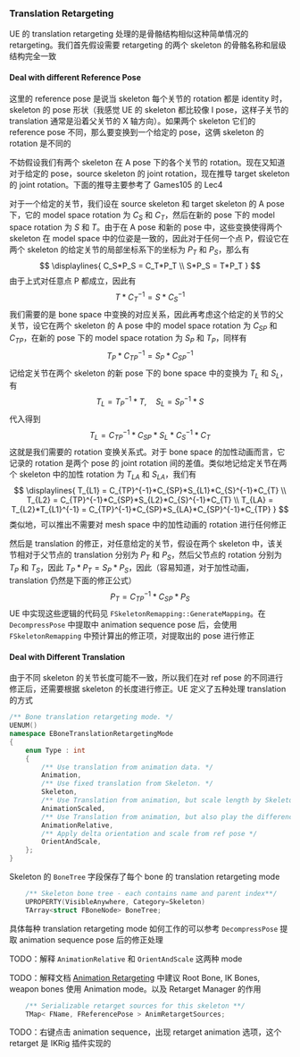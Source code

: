 ### Translation Retargeting
UE 的 translation retargeting 处理的是骨骼结构相似这种简单情况的 retargeting。我们首先假设需要 retargeting 的两个 skeleton 的骨骼名称和层级结构完全一致
#### Deal with different Reference Pose
这里的 reference pose 是说当 skeleton 每个关节的 rotation 都是 identity 时，skeleton 的 pose 形状（我感觉 UE 的 skeleton 都比较像 I pose，这样子关节的 translation 通常是沿着父关节的 X 轴方向）。如果两个 skeleton 它们的 reference pose 不同，那么要变换到一个给定的 pose，这俩 skeleton 的 rotation 是不同的

不妨假设我们有两个 skeleton 在 A pose 下的各个关节的 rotation。现在又知道对于给定的 pose，source skeleton 的 joint rotation，现在推导 target skeleton 的 joint rotation。下面的推导主要参考了 Games105 的 Lec4

对于一个给定的关节，我们设在 source skeleton 和 target skeleton 的 A pose 下，它的 model space rotation 为 $C_S$ 和 $C_T$，然后在新的 pose 下的 model space rotation 为 $S$ 和 $T$。由于在 A pose 和新的 pose 中，这些变换使得两个 skeleton 在 model space 中的位姿是一致的，因此对于任何一个点 P，假设它在两个 skeleton 的给定关节的局部坐标系下的坐标为 $P_{T}$ 和 $P_S$，那么有
$$
\displaylines{
C_S*P_S = C_T*P_T \\
S*P_S = T*P_T
}
$$
由于上式对任意点 P 都成立，因此有
$$
T*C_T^{-1} = S*C_S^{-1}
$$
我们需要的是 bone space 中变换的对应关系，因此再考虑这个给定的关节的父关节，设它在两个 skeleton 的 A pose 中的 model space rotation 为 $C_{SP}$ 和 $C_{TP}$，在新的 pose 下的 model space rotation 为 $S_P$ 和 $T_P$，同样有
$$
T_P*C_{TP}^{-1} = S_P*C_{SP}^{-1}
$$
记给定关节在两个 skeleton 的新 pose 下的 bone space 中的变换为 $T_L$ 和 $S_L$，有
$$
T_L = T_P^{-1}*T,\quad S_L = S_P^{-1}*S
$$
代入得到
$$
T_L = C_{TP}^{-1}*C_{SP}*S_{L}*C_{S}^{-1}*C_{T}
$$
这就是我们需要的 rotation 变换关系式。对于 bone space 的加性动画而言，它记录的 rotation 是两个 pose 的 joint rotation 间的差值。类似地记给定关节在两个 skeleton 中的加性 rotation 为 $T_{LA}$ 和 $S_{LA}$，我们有
$$
\displaylines{
T_{L1} = C_{TP}^{-1}*C_{SP}*S_{L1}*C_{S}^{-1}*C_{T} \\
T_{L2} = C_{TP}^{-1}*C_{SP}*S_{L2}*C_{S}^{-1}*C_{T} \\
T_{LA} = T_{L2}*T_{L1}^{-1} = C_{TP}^{-1}*C_{SP}*S_{LA}*C_{SP}^{-1}*C_{TP}
}
$$
类似地，可以推出不需要对 mesh space 中的加性动画的 rotation 进行任何修正

然后是 translation 的修正，对任意给定的关节，假设在两个 skeleton 中，该关节相对于父节点的 translation 分别为 $P_T$ 和 $P_S$，然后父节点的 rotation 分别为 $T_P$ 和 $T_S$，因此 $T_P*P_T = S_P*P_S$，因此（容易知道，对于加性动画，translation 仍然是下面的修正公式）
$$
P_T = C_{TP}^{-1}*C_{SP}*P_S
$$
UE 中实现这些逻辑的代码见 `FSkeletonRemapping::GenerateMapping`。在 `DecompressPose` 中提取中 animation sequence pose 后，会使用 `FSkeletonRemapping` 中预计算出的修正项，对提取出的 pose 进行修正
#### Deal with Different Translation
由于不同 skeleton 的关节长度可能不一致，所以我们在对 ref pose 的不同进行修正后，还需要根据 skeleton 的长度进行修正。UE 定义了五种处理 translation 的方式
```c++
/** Bone translation retargeting mode. */
UENUM()
namespace EBoneTranslationRetargetingMode
{
	enum Type : int
	{
		/** Use translation from animation data. */
		Animation,
		/** Use fixed translation from Skeleton. */
		Skeleton,
		/** Use Translation from animation, but scale length by Skeleton's proportions. */
		AnimationScaled,
		/** Use Translation from animation, but also play the difference from retargeting pose as an additive. */
		AnimationRelative,
		/** Apply delta orientation and scale from ref pose */
		OrientAndScale,
	};
}
```
Skeleton 的 `BoneTree` 字段保存了每个 bone 的 translation retargeting mode
```c++
	/** Skeleton bone tree - each contains name and parent index**/
	UPROPERTY(VisibleAnywhere, Category=Skeleton)
	TArray<struct FBoneNode> BoneTree;
```
具体每种 translation retargeting mode 如何工作的可以参考 `DecompressPose` 提取 animation sequence pose 后的修正处理

TODO：解释 `AnimationRelative` 和 `OrientAndScale` 这两种 mode

TODO：解释文档 [Animation Retargeting](https://dev.epicgames.com/documentation/en-us/unreal-engine/animation-retargeting-in-unreal-engine) 中建议 Root Bone, IK Bones, weapon bones 使用 Animation mode。以及 Retarget Manager 的作用
```c++
	/** Serializable retarget sources for this skeleton **/
	TMap< FName, FReferencePose > AnimRetargetSources;
```

TODO：右键点击 animation sequence，出现 retarget animation 选项，这个 retarget 是 IKRig 插件实现的